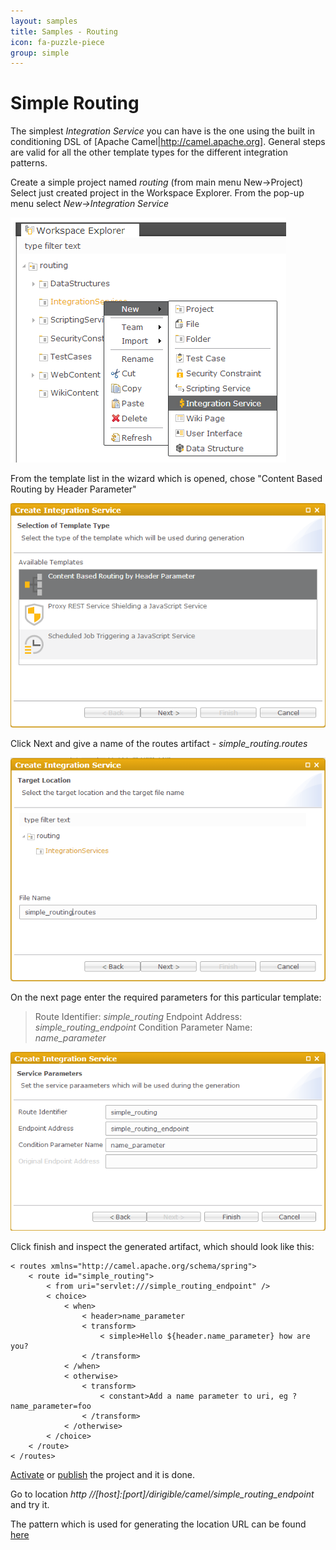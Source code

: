 ```yaml
---
layout: samples
title: Samples - Routing
icon: fa-puzzle-piece
group: simple
---
```


Simple Routing
===

The simplest *Integration Service* you can have is the one using the built in conditioning DSL of [Apache Camel|http://camel.apache.org].
General steps are valid for all the other template types for the different integration patterns.

Create a simple project named *routing* (from main menu New->Project)
Select just created project in the Workspace Explorer. From the pop-up menu select *New->Integration Service*

![Content Based Routing 1](bookstore/108_content_based_routing_1.png)

From the template list in the wizard which is opened, chose "Content Based Routing by Header Parameter"

![Content Based Routing 2](bookstore/109_content_based_routing_2.png)

Click Next and give a name of the routes artifact - *simple_routing.routes*

![Content Based Routing 3](bookstore/110_content_based_routing_3.png)

On the next page enter the required parameters for this particular template:

> Route Identifier: *simple_routing*
> Endpoint Address: *simple_routing_endpoint*
> Condition Parameter Name: *name_parameter*

![Content Based Routing 4](bookstore/111_content_based_routing_4.png)

Click finish and inspect the generated artifact, which should look like this:

<pre><code>< routes xmlns="http://camel.apache.org/schema/spring">
    < route id="simple_routing">
        < from uri="servlet:///simple_routing_endpoint" />
        < choice>
            < when>
                < header>name_parameter</header>
                < transform>
                    < simple>Hello ${header.name_parameter} how are you?</simple>
                < /transform>
            < /when>
            < otherwise>
                < transform>
                    < constant>Add a name parameter to uri, eg ?name_parameter=foo</constant>
                < /transform>
            < /otherwise>
        < /choice>
    < /route>
< /routes>
</code></pre>

[Activate](../help/activation.html) or [publish](../help/publishing.html) the project and it is done.

Go to location *http //[host]:[port]/dirigible/camel/simple_routing_endpoint* and try it.

The pattern which is used for generating the location URL can be found [here](../help/integration_services.html)

